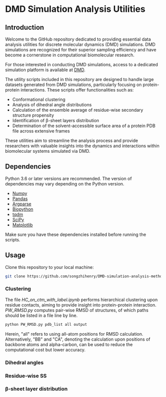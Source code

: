 # DMD Simulation Analysis Utilities

## **Introduction**
Welcome to the GitHub repository dedicated to providing essential data analysis utilities for discrete molecular dynamics (DMD) simulations. DMD simulations are recognized for their superior sampling efficiency and have become a cornerstone in computational biomolecular research.

For those interested in conducting DMD simulations, access to a dedicated simulation platform is available at [DMD](http://www.moleculesinaction.com).

The utility scripts included in this repository are designed to handle large datasets generated from DMD simulations, particularly focusing on protein-protein interactions. These scripts offer functionalities such as:

- Conformational clustering
- Analysis of dihedral angle distributions
- Calculation of the ensemble average of residue-wise secondary structure propensity
- Identification of β-sheet layers distribution
- Determination of the solvent-accessible surface area of a protein PDB file across extensive frames

These utilities aim to streamline the analysis process and provide researchers with valuable insights into the dynamics and interactions within biomolecular systems simulated via DMD.

## **Dependencies**
Python 3.6 or later versions are recommended. The version of dependencies may vary depending on the Python version.
- [Numpy](https://pypi.org/project/numpy/)
- [Pandas](https://pypi.org/project/pandas/)
- [Argparse](https://pypi.org/project/argparse/)
- [Biopython](https://pypi.org/project/biopython/)
- [tqdm](https://pypi.org/project/tqdm/)
- [SciPy](https://pypi.org/project/scipy/)
- [Matplotlib](https://pypi.org/project/matplotlib/)

Make sure you have these dependencies installed before running the scripts.
## **Usage**
Clone this repository to your local machine:
```bash
git clone https://github.com/songzhihenry/DMD-simulation-analysis-method
```
### **Clustering**
The file *HC_on_ctm_with_label.ipynb* performs hierarchical clustering upon residue contacts, aiming to provide insight into protein-protein interaction.  
*PW_RMSD.py* computes pair-wise RMSD of structures, of which paths should be listed in a file line by line.
```bash
python PW_RMSD.py pdb_list all output
```
Herein, "all" refers to using all-atom positions for RMSD calculation. Alternatively, "BB" and "CA", denoting the calculation upon positions of backbone atoms and alpha-carbon, can be used to reduce the computational cost but lower accuracy.
### **Dihedral angles**
### **Residue-wise SS**
### **β-sheet layer distribution**
